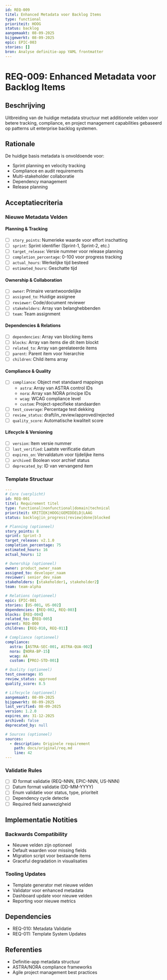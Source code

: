 ```yaml
---
id: REQ-009
titel: Enhanced Metadata voor Backlog Items
type: functional
prioriteit: HOOG
status: backlog
aangemaakt: 08-09-2025
bijgewerkt: 08-09-2025
epic: EPIC-003
stories: []
bron: Analyse definitie-app YAML frontmatter
---
```


# REQ-009: Enhanced Metadata voor Backlog Items

## Beschrijving
Uitbreiding van de huidige metadata structuur met additionele velden voor betere tracking, compliance, en project management capabilities gebaseerd op patterns uit enterprise backlog systemen.

## Rationale
De huidige basis metadata is onvoldoende voor:
- Sprint planning en velocity tracking
- Compliance en audit requirements
- Multi-stakeholder collaboratie
- Dependency management
- Release planning

## Acceptatiecriteria

### Nieuwe Metadata Velden

#### Planning & Tracking
- [ ] `story_points`: Numerieke waarde voor effort inschatting
- [ ] `sprint`: Sprint identifier (Sprint-1, Sprint-2, etc.)
- [ ] `target_release`: Versie nummer voor release planning
- [ ] `completion_percentage`: 0-100 voor progress tracking
- [ ] `actual_hours`: Werkelijke tijd besteed
- [ ] `estimated_hours`: Geschatte tijd

#### Ownership & Collaboration
- [ ] `owner`: Primaire verantwoordelijke
- [ ] `assigned_to`: Huidige assignee
- [ ] `reviewer`: Code/document reviewer
- [ ] `stakeholders`: Array van belanghebbenden
- [ ] `team`: Team assignment

#### Dependencies & Relations
- [ ] `dependencies`: Array van blocking items
- [ ] `blocks`: Array van items die dit item blockt
- [ ] `related_to`: Array van gerelateerde items
- [ ] `parent`: Parent item voor hierarchie
- [ ] `children`: Child items array

#### Compliance & Quality
- [ ] `compliance`: Object met standaard mappings
  - `astra`: Array van ASTRA control IDs
  - `nora`: Array van NORA principe IDs  
  - `wcag`: WCAG compliance level
  - `custom`: Project-specifieke standaarden
- [ ] `test_coverage`: Percentage test dekking
- [ ] `review_status`: draft/in_review/approved/rejected
- [ ] `quality_score`: Automatische kwaliteit score

#### Lifecycle & Versioning
- [ ] `version`: Item versie nummer
- [ ] `last_verified`: Laatste verificatie datum
- [ ] `expires_on`: Vervaldatum voor tijdelijke items
- [ ] `archived`: Boolean voor archief status
- [ ] `deprecated_by`: ID van vervangend item

### Template Structuur
```yaml
---
# Core (verplicht)
id: REQ-001
titel: Requirement titel
type: functional|nonfunctional|domain|technical
prioriteit: KRITIEK|HOOG|GEMIDDELD|LAAG
status: backlog|in_progress|review|done|blocked

# Planning (optioneel)
story_points: 8
sprint: Sprint-3
target_release: v2.1.0
completion_percentage: 75
estimated_hours: 16
actual_hours: 12

# Ownership (optioneel)
owner: product_owner_naam
assigned_to: developer_naam
reviewer: senior_dev_naam
stakeholders: [stakeholder1, stakeholder2]
team: team-alpha

# Relations (optioneel)
epic: EPIC-001
stories: [US-001, US-002]
dependencies: [REQ-002, REQ-003]
blocks: [REQ-004]
related_to: [REQ-005]
parent: REQ-000
children: [REQ-010, REQ-011]

# Compliance (optioneel)
compliance:
  astra: [ASTRA-SEC-001, ASTRA-QUA-002]
  nora: [NORA-BP-15]
  wcag: AA
  custom: [PROJ-STD-001]

# Quality (optioneel)
test_coverage: 85
review_status: approved
quality_score: 8.5

# Lifecycle (optioneel)
aangemaakt: 08-09-2025
bijgewerkt: 08-09-2025
last_verified: 08-09-2025
version: 1.2.0
expires_on: 31-12-2025
archived: false
deprecated_by: null

# Sources (optioneel)
sources:
  - description: Originele requirement
    path: docs/original/req.md
    line: 42
---
```

### Validatie Rules
- [ ] ID format validatie (REQ-NNN, EPIC-NNN, US-NNN)
- [ ] Datum format validatie (DD-MM-YYYY)
- [ ] Enum validatie voor status, type, prioriteit
- [ ] Dependency cycle detectie
- [ ] Required field aanwezigheid

## Implementatie Notities

### Backwards Compatibility
- Nieuwe velden zijn optioneel
- Default waarden voor missing fields
- Migration script voor bestaande items
- Graceful degradation in visualisaties

### Tooling Updates
- Template generator met nieuwe velden
- Validator voor enhanced metadata
- Dashboard update voor nieuwe velden
- Reporting voor nieuwe metrics

## Dependencies
- REQ-010: Metadata Validatie
- REQ-011: Template System Updates

## Referenties
- Definitie-app metadata structuur
- ASTRA/NORA compliance frameworks
- Agile project management best practices